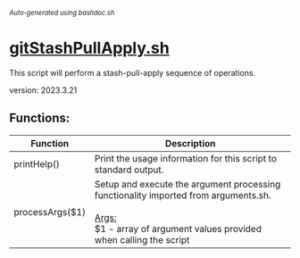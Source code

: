 <small><i>Auto-generated using bashdoc.sh</i></small>
# [gitStashPullApply.sh](../gitStashPullApply.sh)

 This script will perform a stash-pull-apply sequence of operations.
 
 version: 2023.3.21


## Functions:
| Function | Description |
|----------|-------------|
| printHelp() | Print the usage information for this script to standard output.   |
| processArgs($1) | Setup and execute the argument processing functionality imported from arguments.sh.    <br><br><u>Args:</u><br>$1 - array of argument values provided when calling the script  <br> |
